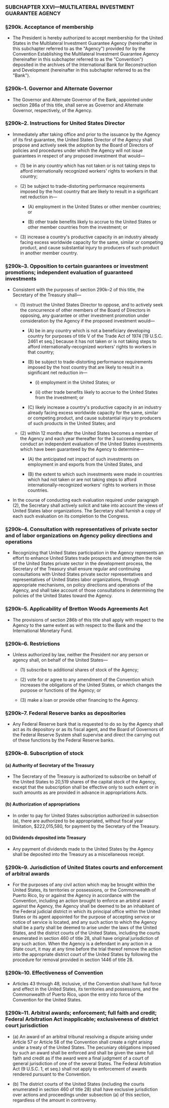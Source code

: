 ### SUBCHAPTER XXVI—MULTILATERAL INVESTMENT GUARANTEE AGENCY

### §290k. Acceptance of membership
* The President is hereby authorized to accept membership for the United States in the Multilateral Investment Guarantee Agency (hereinafter in this subchapter referred to as the "Agency") provided for by the Convention Establishing the Multilateral Investment Guarantee Agency (hereinafter in this subchapter referred to as the "Convention") deposited in the archives of the International Bank for Reconstruction and Development (hereinafter in this subchapter referred to as the "Bank").

### §290k–1. Governor and Alternate Governor
* The Governor and Alternate Governor of the Bank, appointed under section 286a of this title, shall serve as Governor and Alternate Governor, respectively, of the Agency.

### §290k–2. Instructions for United States Director
* Immediately after taking office and prior to the issuance by the Agency of its first guarantee, the United States Director of the Agency shall propose and actively seek the adoption by the Board of Directors of policies and procedures under which the Agency will not issue guarantees in respect of any proposed investment that would—

  * (1) be in any country which has not taken or is not taking steps to afford internationally recognized workers' rights to workers in that country;

  * (2) be subject to trade-distorting performance requirements imposed by the host country that are likely to result in a significant net reduction in—

    * (A) employment in the United States or other member countries; or

    * (B) other trade benefits likely to accrue to the United States or other member countries from the investment; or


  * (3) increase a country's productive capacity in an industry already facing excess worldwide capacity for the same, similar or competing product, and cause substantial injury to producers of such product in another member country.

### §290k–3. Opposition to certain guarantees or investment promotions; independent evaluation of guaranteed investments
* Consistent with the purposes of section 290k–2 of this title, the Secretary of the Treasury shall—

  * (1) instruct the United States Director to oppose, and to actively seek the concurrence of other members of the Board of Directors in opposing, any guarantee or other investment promotion under consideration by the Agency if the proposed investment would—

    * (A) be in any country which is not a beneficiary developing country for purposes of title V of the Trade Act of 1974 [19 U.S.C. 2461 et seq.] because it has not taken or is not taking steps to afford internationally-recognized workers' rights to workers in that country;

    * (B) be subject to trade-distorting performance requirements imposed by the host country that are likely to result in a significant net reduction in—

      * (i) employment in the United States; or

      * (ii) other trade benefits likely to accrue to the United States from the investment; or


    * (C) likely increase a country's productive capacity in an industry already facing excess worldwide capacity for the same, similar or competing product, and cause substantial injury to producers of such products in the United States; and


  * (2) within 12 months after the United States becomes a member of the Agency and each year thereafter for the 3 succeeding years, conduct an independent evaluation of the United States investments which have been guaranteed by the Agency to determine—

    * (A) the anticipated net impact of such investments on employment in and exports from the United States, and

    * (B) the extent to which such investments were made in countries which had not taken or are not taking steps to afford internationally-recognized workers' rights to workers in those countries.


* In the course of conducting each evaluation required under paragraph (2), the Secretary shall actively solicit and take into account the views of United States labor organizations. The Secretary shall furnish a copy of each such evaluation on its completion to the Congress.

### §290k–4. Consultation with representatives of private sector and of labor organizations on Agency policy directions and operations
* Recognizing that United States participation in the Agency represents an effort to enhance United States trade prospects and strengthen the role of the United States private sector in the development process, the Secretary of the Treasury shall ensure regular and continuing consultations with United States private sector representatives and representatives of United States labor organizations, through appropriate mechanisms, on policy directions and operations of the Agency, and shall take account of those consultations in determining the policies of the United States toward the Agency.

### §290k–5. Applicability of Bretton Woods Agreements Act
* The provisions of section 286b of this title shall apply with respect to the Agency to the same extent as with respect to the Bank and the International Monetary Fund.

### §290k–6. Restrictions
* Unless authorized by law, neither the President nor any person or agency shall, on behalf of the United States—

  * (1) subscribe to additional shares of stock of the Agency;

  * (2) vote for or agree to any amendment of the Convention which increases the obligations of the United States, or which changes the purpose or functions of the Agency; or

  * (3) make a loan or provide other financing to the Agency.

### §290k–7. Federal Reserve banks as depositories
* Any Federal Reserve bank that is requested to do so by the Agency shall act as its depository or as its fiscal agent, and the Board of Governors of the Federal Reserve System shall supervise and direct the carrying out of these functions by the Federal Reserve banks.

### §290k–8. Subscription of stock
#### (a) Authority of Secretary of the Treasury
* The Secretary of the Treasury is authorized to subscribe on behalf of the United States to 20,519 shares of the capital stock of the Agency, except that the subscription shall be effective only to such extent or in such amounts as are provided in advance in appropriations Acts.

#### (b) Authorization of appropriations
* In order to pay for United States subscription authorized in subsection (a), there are authorized to be appropriated, without fiscal year limitation, $222,015,580, for payment by the Secretary of the Treasury.

#### (c) Dividends deposited into Treasury
* Any payment of dividends made to the United States by the Agency shall be deposited into the Treasury as a miscellaneous receipt.

### §290k–9. Jurisdiction of United States courts and enforcement of arbitral awards
* For the purposes of any civil action which may be brought within the United States, its territories or possessions, or the Commonwealth of Puerto Rico, by or against the Agency in accordance with the Convention, including an action brought to enforce an arbitral award against the Agency, the Agency shall be deemed to be an inhabitant of the Federal judicial district in which its principal office within the United States or its agent appointed for the purpose of accepting service or notice of service is located, and any such action to which the Agency shall be a party shall be deemed to arise under the laws of the United States, and the district courts of the United States, including the courts enumerated in section 460 of title 28, shall have original jurisdiction of any such action. When the Agency is a defendant in any action in a State court, it may at any time before the trial thereof remove the action into the appropriate district court of the United States by following the procedure for removal provided in section 1446 of title 28.

### §290k–10. Effectiveness of Convention
* Articles 43 through 48, inclusive, of the Convention shall have full force and effect in the United States, its territories and possessions, and the Commonwealth of Puerto Rico, upon the entry into force of the Convention for the United States.

### §290k–11. Arbitral awards; enforcement; full faith and credit; Federal Arbitration Act inapplicable; exclusiveness of district court jurisdiction
* (a) An award of an arbitral tribunal resolving a dispute arising under Article 57 or Article 58 of the Convention shall create a right arising under a treaty of the United States. The pecuniary obligations imposed by such an award shall be enforced and shall be given the same full faith and credit as if the award were a final judgment of a court of general jurisdiction of one of the several States. The Federal Arbitration Act (9 U.S.C. 1, et seq.) shall not apply to enforcement of awards rendered pursuant to the Convention.

* (b) The district courts of the United States (including the courts enumerated in section 460 of title 28) shall have exclusive jurisdiction over actions and proceedings under subsection (a) of this section, regardless of the amount in controversy.
